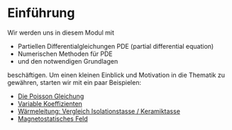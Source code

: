 # Einführung

Wir werden uns in diesem Modul mit

-   Partiellen Differentialgleichungen PDE (partial differential equation)
-   Numerischen Methoden für PDE
-   und den notwendigen Grundlagen

beschäftigen. Um einen kleinen Einblick und Motivation in die Thematik zu gewähren, starten wir mit ein paar Beispielen:

-   [Die Poisson Gleichung](PoissonGleichung.md)
-   [Variable Koeffizienten](VariableKoeffizienten.md)
-   [Wärmeleitung: Vergleich Isolationstasse / Keramiktasse](Espressotasse2d.md)
-   [Magnetostatisches Feld](StatischesMagnetfeld.md)
